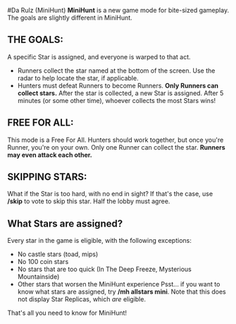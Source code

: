 #Da Rulz (MiniHunt)
**MiniHunt** is a new game mode for bite-sized gameplay. The goals are slightly different in MiniHunt.

## THE GOALS:
A specific Star is assigned, and everyone is warped to that act.
  - Runners collect the star named at the bottom of the screen. Use the radar to help locate the star, if applicable.
  - Hunters must defeat Runners to become Runners. **Only Runners can collect stars.**
After the star is collected, a new Star is assigned.
After 5 minutes (or some other time), whoever collects the most Stars wins!

## FREE FOR ALL:
This mode is a Free For All. Hunters should work together, but once you're Runner, you're on your own.
Only one Runner can collect the star. **Runners may even attack each other.**

## SKIPPING STARS:
What if the Star is too hard, with no end in sight? If that's the case, use **/skip** to vote to skip this star. Half the lobby must agree.

## What Stars are assigned?
Every star in the game is eligible, with the following exceptions:
  - No castle stars (toad, mips)
  - No 100 coin stars
  - No stars that are too quick (In The Deep Freeze, Mysterious Mountainside)
  - Other stars that worsen the MiniHunt experience
Psst... if you want to know what stars are assigned, try **/mh allstars mini**. Note that this does not display Star Replicas, which *are* eligible.

That's all you need to know for MiniHunt!